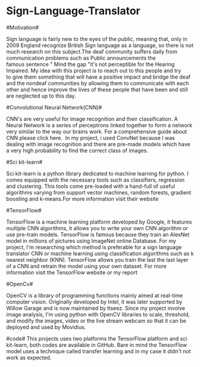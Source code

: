 # Sign-Language-Translator

 #Motivation#
 
  Sign language is fairly new to the eyes of the public, meaning that, only in 2009 England recognize British Sign language as a language, so there is not much research on this subject.The deaf community suffers daily from communication problems such as Public announcements the famous sentence " Mind the gap "it's not perceptible for the Hearing Impaired. My idea with this project is to reach out to this people and try to give them something that will have a positive impact and bridge the deaf and the nondeaf communities by allowing them to communicate with each other and hence improve the lives of these people that have been and still are neglected up to this day.
 
 #Convolutional Neural Network(CNN)# 
 
  CNN's are very useful for image recognition and their classification. A Neural Network is a series of perceptrons linked together to form a network very similar to the way our brains work. For a comprehensive guide about CNN please click here. 
In my project, i used ConvNet because I was dealing with image recognition and there are pre-made models which have a very high probability to find the correct class of images.
 
 #Sci kit-learn#
 
 Sci kit-learn is a python library dedicated to machine learning for python. I comes equipped with the necessary tools such as classifiers, regression and clustering. This tools come pre-loaded with a hand-full of useful algorithms varying from support vector machines, random forests, gradient boosting and k-means.For more information visit their website
 
 #TensorFlow#
 
  TensorFlow is a machine learning platform developed by Google, it features multiple CNN algorithms, it allows you to write your own CNN algorithm or use pre-train models. TensorFlow is famous because they train an AlexNet model in millions of pictures using ImageNet online Database.
  For my project, I'm researching which method is preferable for a sign language translator CNN or machine learning using classification algorithms such as k nearest neighbor (KNN). TensorFlow allows you train the last the last layer of a CNN and retrain the model using your own dataset. For more information visit the TensorFlow website or my report
  
  #OpenCv#
  
  OpenCV is a library of programming functions mainly aimed at real-time computer vision. Originally developed by Intel, it was later supported by Willow Garage and is now maintained by Itseez.
  Since my project involve image analysis, I'm using python with OpenCV libraries to scale, threshold, and modify the images, video or the live stream webcam so that it can be deployed and used by Movidius.
  
  #code#
  This projects uses two platforms the TensorFlow platform and sci kit-learn, both codes are available in GitHub. Bare in mind the TensorFlow model uses a technique called transfer learning and in my case it didn't not work as expected.
  
